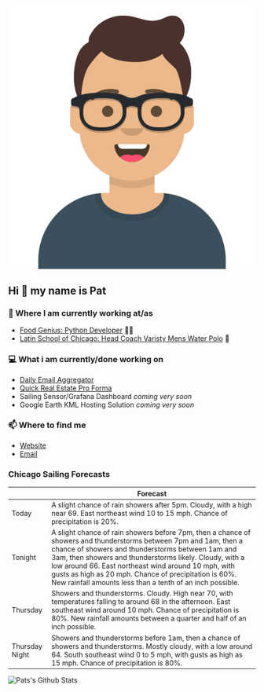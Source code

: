 [![Social banner for p-j-falconer](https://raw.githubusercontent.com/P-J-FALCONER/P-J-FALCONER/master/assets/avataaars.svg)](https://patfalconer.com/)
## Hi :wave: my name is Pat

### 💼 Where I am currently working at/as
- [Food Genius: Python Developer](https://getfoodgenius.com/) 🍔🐍
- [Latin School of Chicago: Head Coach Varisty Mens Water Polo](https://www.latinschool.org/) 🤽


### 💻 What i am currently/done working on
 - [Daily Email Aggregator](https://github.com/P-J-FALCONER/dott_daily_mail)
 - [Quick Real Estate Pro Forma](https://github.com/P-J-FALCONER/henry)
 - Sailing Sensor/Grafana Dashboard *coming very soon*
 - Google Earth KML Hosting Solution *coming very soon*

### 📫 Where to find me
 - [Website](https://patfalconer.com/)
 - [Email](mailto:patrick.j.falconer@gmail.com)


### Chicago Sailing Forecasts
|   | Forecast  |
|---|---|
| Today | A slight chance of rain showers after 5pm. Cloudy, with a high near 69. East northeast wind 10 to 15 mph. Chance of precipitation is 20%. |
| Tonight | A slight chance of rain showers before 7pm, then a chance of showers and thunderstorms between 7pm and 1am, then a chance of showers and thunderstorms between 1am and 3am, then showers and thunderstorms likely. Cloudy, with a low around 66. East northeast wind around 10 mph, with gusts as high as 20 mph. Chance of precipitation is 60%. New rainfall amounts less than a tenth of an inch possible. |
| Thursday | Showers and thunderstorms. Cloudy. High near 70, with temperatures falling to around 68 in the afternoon. East southeast wind around 10 mph. Chance of precipitation is 80%. New rainfall amounts between a quarter and half of an inch possible. |
| Thursday Night | Showers and thunderstorms before 1am, then a chance of showers and thunderstorms. Mostly cloudy, with a low around 64. South southeast wind 0 to 5 mph, with gusts as high as 15 mph. Chance of precipitation is 80%. |

![Pats's Github Stats](https://github-readme-stats.vercel.app/api?username=p-j-falconer&show_icons=true&theme=radical)
